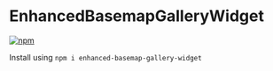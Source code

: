 # EnhancedBasemapGalleryWidget

[![npm](https://img.shields.io/npm/v/enhanced-basemap-gallery-widget.svg)]()

Install using 
`npm i enhanced-basemap-gallery-widget`
